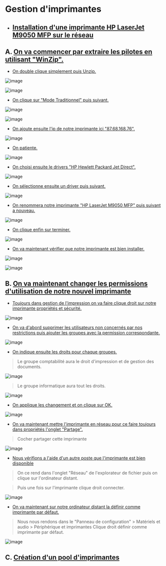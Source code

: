 # Gestion d'imprimantes

- ## <ins>**Installation d'une imprimante HP LaserJet M9050 MFP sur le réseau**<ins>

## A. <ins>**On va commencer par extraire les pilotes en utilisant "WinZip".**<ins> 

- <ins>On double clique simplement puis Unzip.<ins>

![image](https://user-images.githubusercontent.com/95431446/167888939-b05a07ac-a78d-46d2-b8ab-e9f1e2f94b38.png)

![image](https://user-images.githubusercontent.com/95431446/167889305-0f700718-e0b4-4098-b48a-a1fad51c984c.png)

- <ins>On clique sur "Mode Traditionnel" puis suivant<ins>.

![image](https://user-images.githubusercontent.com/95431446/167889484-37a003dc-a46f-4d7c-9e20-a0a462849448.png)

![image](https://user-images.githubusercontent.com/95431446/167889730-1d88b2dc-85c5-4bb7-83c4-acc028e6af2c.png)

- <ins>On ajoute ensuite l'ip de notre imprimante ici "87.68.168.76"<ins>.

![image](https://user-images.githubusercontent.com/95431446/167890706-0f5cf6dc-6bdd-4f82-bea5-daded386c14d.png)

- <ins>On patiente<ins>.
 
![image](https://user-images.githubusercontent.com/95431446/167890883-3de41384-3c24-4b85-8a94-427734ed7f01.png)

- <ins>On choisi ensuite le drivers "HP Hewlett Packard Jet Direct"<ins>.

![image](https://user-images.githubusercontent.com/95431446/167891257-dc656e28-f883-4f49-86f3-e7b38d578631.png)

- <ins>On sélectionne ensuite un driver puis suivant<ins>.

![image](https://user-images.githubusercontent.com/95431446/167892245-777e8ca4-8370-46b1-b69f-a3fb9c0b59a8.png)

- <ins>On renommera notre imprimante "HP LaserJet M9050 MFP" puis suivant a nouveau<ins>.

![image](https://user-images.githubusercontent.com/95431446/167892458-24ddd619-2b0d-42ee-9730-23eb5d15603f.png)

- <ins>On clique enfin sur terminer<ins>.

![image](https://user-images.githubusercontent.com/95431446/167894648-6c015948-d85c-413c-8b11-b4a9332d581f.png)

- <ins>On va maintenant vérifier que notre imprimante est bien installer<ins>.

![image](https://user-images.githubusercontent.com/95431446/167894997-6cefa2dd-e793-4bc9-8e19-f30d25851d2e.png)

![image](https://user-images.githubusercontent.com/95431446/167895127-ebb154f1-29c6-4898-b2c3-4ef116074e10.png)

## B. <ins>**On va maintenant changer les permissions d'utilisation de notre nouvel imprimante**<ins>

- <ins>Toujours dans gestion de l'impression on va faire clique droit sur notre imprimante propriétés et sécurité<ins>.

![image](https://user-images.githubusercontent.com/95431446/167896837-a431c3bb-739a-43ba-9ecf-301038ffdd60.png)

- <ins>On va d'abord supprimer les utilisateurs non concernés par nos restrictions puis ajouter les groupes avec la permission correspondante<ins>.

![image](https://user-images.githubusercontent.com/95431446/167898171-f1acb8a9-f7b8-434d-ba86-695823d332f4.png)

- <ins>On indique ensuite les droits pour chaque groupes<ins>.

> Le groupe comptabilité aura le droit d'impression et de gestion des documents.

![image](https://user-images.githubusercontent.com/95431446/167908369-f6480629-6f9d-4141-a0aa-b581bf47841b.png)

> Le groupe informatique aura tout les droits.

![image](https://user-images.githubusercontent.com/95431446/167908455-83dfa0a9-bad1-407d-b53f-dc88dcbd3703.png)

- <ins>On applique les changement et on clique sur OK<ins>.

![image](https://user-images.githubusercontent.com/95431446/167908586-7af3c6da-6301-49fb-bc12-2e5102290876.png)

- <ins>On va maintenant mettre l'imprimante en réseau pour ce faire toujours dans propriétés l'onglet "Partage".<ins>

> Cocher partager cette imprimante

![image](https://user-images.githubusercontent.com/95431446/167910683-27c8e2ab-5da9-416d-a9bd-a7d82158c3ba.png)

- <ins>Nous vérifions a l'aide d'un autre poste que l'imprimante est bien disponible<ins>

> On ce rend dans l'onglet "Réseau" de l'explorateur de fichier puis on clique sur l'ordinateur distant.

> Puis une fois sur l'imprimante clique droit connecter.

![image](https://user-images.githubusercontent.com/95431446/167911807-1ff80ea8-469f-492a-8f5f-df0870107056.png)
 
- <ins>On va maintenant sur notre ordinateur distant la définir comme imprimante par défaut.<ins>

> Nous nous rendons dans le "Panneau de configuration" > Matériels et audio > Périphérique et imprimantes
> Clique droit définir comme imprimante par défaut.

![image](https://user-images.githubusercontent.com/95431446/167912329-41657abc-f592-420e-b359-181cdd9552be.png)

## C. <ins>**Création d'un pool d'imprimantes**<ins>


